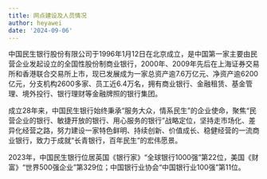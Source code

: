 ```yaml
---
title: 网点建设及人员情况
author: heyawei
date: '2024-09-06'
---
```


中国民生银行股份有限公司于1996年1月12日在北京成立，是中国第一家主要由民营企业发起设立的全国性股份制商业银行，2000年、2009年先后在上海证券交易所和香港联合交易所上市，现已发展成为一家总资产逾7.6万亿元、净资产逾6200亿元，分支机构2600多家、员工近6.4万名，拥有商业银行、金融租赁、基金管理、境外投行、银行理财等金融牌照的银行集团。

成立28年来，中国民生银行始终秉承“服务大众，情系民生”的企业使命，聚焦“民营企业的银行、敏捷开放的银行、用心服务的银行”战略定位，坚持走市场化、差异化经营之路，努力建设一家特色鲜明、持续创新、价值成长、稳健经营的一流商业银行，致力于成就“长青银行，百年民生”的宏伟愿景。

2023年，中国民生银行位居英国《银行家》“全球银行1000强”第22位，美国《财富》“世界500强企业”第329位；中国银行业协会“中国银行业100强”第11位。